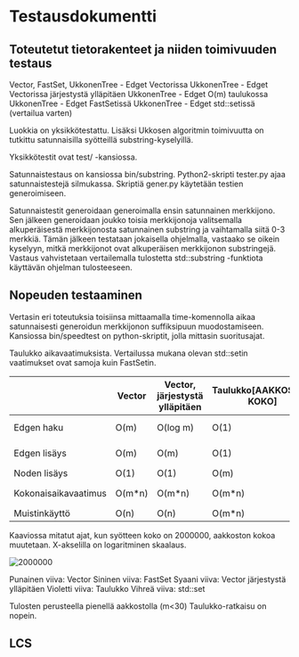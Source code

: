 # Testausdokumentti

## Toteutetut tietorakenteet ja niiden toimivuuden testaus

Vector, 
FastSet, 
UkkonenTree - Edget Vectorissa
UkkonenTree - Edget Vectorissa järjestystä ylläpitäen
UkkonenTree - Edget O(m) taulukossa
UkkonenTree - Edget FastSetissä
UkkonenTree - Edget std::setissä (vertailua varten)

Luokkia on yksikkötestattu. Lisäksi Ukkosen algoritmin toimivuutta on tutkittu satunnaisilla syötteillä substring-kyselyillä.

Yksikkötestit ovat test/ -kansiossa.

Satunnaistestaus on kansiossa bin/substring. Python2-skripti tester.py ajaa satunnaistestejä silmukassa. Skriptiä gener.py käytetään testien generoimiseen.

Satunnaistestit generoidaan generoimalla ensin satunnainen merkkijono. Sen jälkeen generoidaan joukko toisia merkkijonoja valitsemalla alkuperäisestä merkkijonosta satunnainen substring ja vaihtamalla siitä 0-3 merkkiä. Tämän jälkeen testataan jokaisella ohjelmalla, vastaako se oikein kyselyyn, mitkä merkkijonot ovat alkuperäisen merkkijonon substringejä. Vastaus vahvistetaan vertailemalla tulostetta std::substring -funktiota käyttävän ohjelman tulosteeseen.


## Nopeuden testaaminen

Vertasin eri toteutuksia toisiinsa mittaamalla time-komennolla aikaa satunnaisesti generoidun merkkijonon suffiksipuun muodostamiseen. Kansiossa bin/speedtest on python-skriptit, jolla mittasin suoritusajat.

Taulukko aikavaatimuksista. Vertailussa mukana olevan std::setin vaatimukset ovat samoja kuin FastSetin.

|                      | Vector        | Vector, järjestystä ylläpitäen | Taulukko[AAKKOSTON KOKO] | FastSet    |
| -------------------- | ------------- | ------------------------------ | ------------------------ | ---------- |
| Edgen haku           | O(m)          | O(log m)                       | O(1)                     | O(log m)   |
| Edgen lisäys         | O(m)          | O(m)                           | O(1)                     | O(log m)   |
| Noden lisäys         | O(1)          | O(1)                           | O(m)                     | O(1)       |
| Kokonaisaikavaatimus | O(m*n)        | O(m*n)                         | O(m*n)                   | O(n log m) |
| Muistinkäyttö        | O(n)          | O(n)                           | O(m*n)                   | O(n)       |


Kaaviossa mitatut ajat, kun syötteen koko on 2000000, aakkoston kokoa muutetaan. X-akselilla on logaritminen skaalaus.

![2000000](https://raw.githubusercontent.com/Hansuzu/tlab/tree/master/doc/alphabet.png)

Punainen viiva: Vector
Sininen viiva: FastSet
Syaani viiva: Vector järjestystä ylläpitäen
Violetti viiva: Taulukko
Vihreä viiva: std::set

Tulosten perusteella pienellä aakkostolla (m<30) Taulukko-ratkaisu on nopein. 

## LCS

